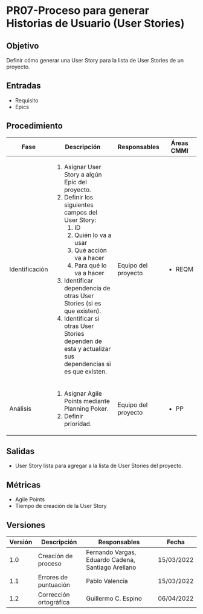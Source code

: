 # PR07-Proceso para generar Historias de Usuario (User Stories)

## Objetivo

Definir cómo generar una User Story para la lista de User Stories de un proyecto.

## Entradas

- Requisito
- Epics

## Procedimiento

<table>
    <thead>
        <th>Fase</th>
        <th>Descripción</th>
        <th>Responsables</th>
        <th>Áreas CMMI</th>
    </thead>

<tbody>
    <tr>
      <td>Identificación</td>
      <td>
        <ol>
            <li>Asignar User Story a algún Epic del proyecto.</li>
            <li>
                Definir los siguientes campos del User Story: 
                  <ol>
                    <li>ID</li>
                    <li>Quién lo va a usar</li>
                    <li>Qué acción va a hacer</li>
                    <li>Para qué lo va a hacer</li>
                  </ol>
            </li>
            <li>Identificar dependencia de otras User Stories (si es que existen).</li>
            <li>Identificar si otras User Stories dependen de esta y actualizar sus dependencias si es que existen.</li>
        </ol>
      </td>
      <td>Equipo del proyecto</td>
      <td>
        <ul>
          <li>REQM</li>
        </ul>
      </td>
    </tr>
    <tr>
      <td>Análisis</td>
      <td>
        <ol>
            <li>Asignar Agile Points mediante Planning Poker.</li>
            <li>Definir prioridad.</li>
        </ol>
      </td>
      <td>Equipo del proyecto</td>
      <td>
        <ul>
          <li>PP</li>
        </ul>
      </td>
    </tr>
</tbody>
</table>

## Salidas

- User Story lista para agregar a la lista de User Stories del proyecto.

## Métricas

- Agile Points
- Tiempo de creación de la User Story

## Versiones

| Versión | Descripción                      | Responsables     | Fecha      |
| ------- | -------------------------------- |------------------|------------|
| 1.0     | Creación de proceso              |Fernando Vargas, Eduardo Cadena, Santiago Arellano  | 15/03/2022 |
| 1.1     | Errores de puntuación            |Pablo Valencia  | 15/03/2022 |
| 1.2     | Corrección ortográfica            |Guillermo C. Espino  | 06/04/2022 |
